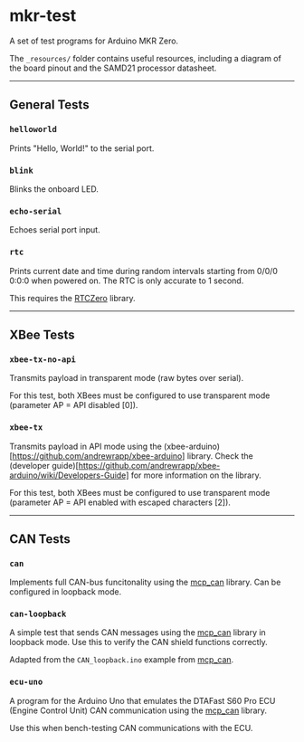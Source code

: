 # mkr-test

A set of test programs for Arduino MKR Zero.

The `_resources/` folder contains useful resources, including a diagram of the board pinout and the SAMD21 processor datasheet.

---

## General Tests

### `helloworld`

Prints "Hello, World!" to the serial port.

### `blink`

Blinks the onboard LED.

### `echo-serial`

Echoes serial port input.

### `rtc`

Prints current date and time during random intervals starting from 0/0/0 0:0:0 when powered on.
The RTC is only accurate to 1 second. 

This requires the [RTCZero](https://www.arduino.cc/reference/en/libraries/rtczero/) library.

---

## XBee Tests

### `xbee-tx-no-api`

Transmits payload in transparent mode (raw bytes over serial).

For this test, both XBees must be configured to use transparent mode (parameter AP = API disabled [0]).

### `xbee-tx`

Transmits payload in API mode using the (xbee-arduino)[https://github.com/andrewrapp/xbee-arduino] library.
Check the (developer guide)[https://github.com/andrewrapp/xbee-arduino/wiki/Developers-Guide] for more information on the library.

For this test, both XBees must be configured to use transparent mode (parameter AP = API enabled with escaped characters [2]).

---

## CAN Tests

### `can`

Implements full CAN-bus funcitonality using the [mcp_can](https://github.com/coryjfowler/MCP_CAN_lib) library.
Can be configured in loopback mode.

### `can-loopback`

A simple test that sends CAN messages using the [mcp_can](https://github.com/coryjfowler/MCP_CAN_lib) library in loopback mode. 
Use this to verify the CAN shield functions correctly.

Adapted from the `CAN_loopback.ino` example from [mcp_can](https://github.com/coryjfowler/MCP_CAN_lib).

### `ecu-uno`

A program for the Arduino Uno that emulates the DTAFast S60 Pro ECU (Engine Control Unit) CAN communication using the [mcp_can](https://github.com/coryjfowler/MCP_CAN_lib) library.

Use this when bench-testing CAN communications with the ECU.